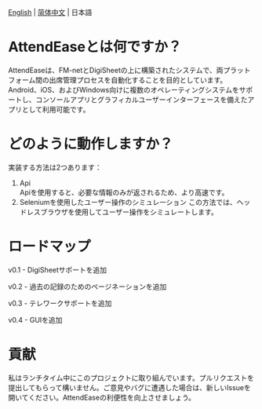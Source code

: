 [English](README.md) | [简体中文](README.zh-CN.md) | 日本語

# AttendEaseとは何ですか？

AttendEaseは、FM-netとDigiSheetの上に構築されたシステムで、両プラットフォーム間の出席管理プロセスを自動化することを目的としています。Android、iOS、およびWindows向けに複数のオペレーティングシステムをサポートし、コンソールアプリとグラフィカルユーザーインターフェースを備えたアプリとして利用可能です。

# どのように動作しますか？

実装する方法は2つあります：

1. Api  
   Apiを使用すると、必要な情報のみが返されるため、より高速です。
2. Seleniumを使用したユーザー操作のシミュレーション
   この方法では、ヘッドレスブラウザを使用してユーザー操作をシミュレートします。

# ロードマップ

v0.1 - DigiSheetサポートを追加  

v0.2 - 過去の記録のためのページネーションを追加  

v0.3 - テレワークサポートを追加  

v0.4 - GUIを追加  

# 貢献

私はランチタイム中にこのプロジェクトに取り組んでいます。プルリクエストを提出してもらって構いません。ご意見やバグに遭遇した場合は、新しいIssueを開いてください。AttendEaseの利便性を向上させましょう。
